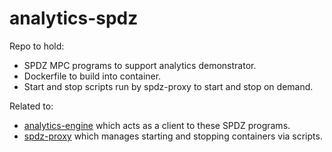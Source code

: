 # analytics-spdz
Repo to hold:
- SPDZ MPC programs to support analytics demonstrator.
- Dockerfile to build into container.
- Start and stop scripts run by spdz-proxy to start and stop on demand.

Related to:
- [analytics-engine](https://github.com/bristolcrypto/analytics-engine) which acts as a client to these SPDZ programs.
- [spdz-proxy](https://github.com/bristolcrypto/spdz-proxy) which manages starting and stopping containers via scripts.

